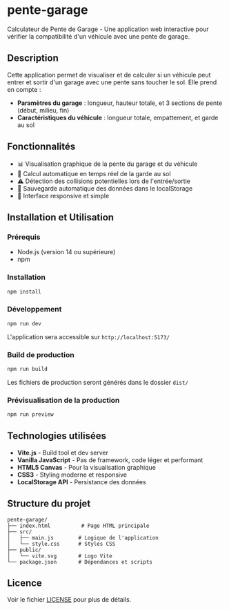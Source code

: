 # pente-garage

Calculateur de Pente de Garage - Une application web interactive pour vérifier la compatibilité d'un véhicule avec une pente de garage.

## Description

Cette application permet de visualiser et de calculer si un véhicule peut entrer et sortir d'un garage avec une pente sans toucher le sol. Elle prend en compte :

- **Paramètres du garage** : longueur, hauteur totale, et 3 sections de pente (début, milieu, fin)
- **Caractéristiques du véhicule** : longueur totale, empattement, et garde au sol

## Fonctionnalités

- 📊 Visualisation graphique de la pente du garage et du véhicule
- 🔄 Calcul automatique en temps réel de la garde au sol
- ⚠️ Détection des collisions potentielles lors de l'entrée/sortie
- 💾 Sauvegarde automatique des données dans le localStorage
- 📱 Interface responsive et simple

## Installation et Utilisation

### Prérequis

- Node.js (version 14 ou supérieure)
- npm

### Installation

```bash
npm install
```

### Développement

```bash
npm run dev
```

L'application sera accessible sur `http://localhost:5173/`

### Build de production

```bash
npm run build
```

Les fichiers de production seront générés dans le dossier `dist/`

### Prévisualisation de la production

```bash
npm run preview
```

## Technologies utilisées

- **Vite.js** - Build tool et dev server
- **Vanilla JavaScript** - Pas de framework, code léger et performant
- **HTML5 Canvas** - Pour la visualisation graphique
- **CSS3** - Styling moderne et responsive
- **LocalStorage API** - Persistance des données

## Structure du projet

```
pente-garage/
├── index.html          # Page HTML principale
├── src/
│   ├── main.js        # Logique de l'application
│   └── style.css      # Styles CSS
├── public/
│   └── vite.svg       # Logo Vite
└── package.json       # Dépendances et scripts
```

## Licence

Voir le fichier [LICENSE](LICENSE) pour plus de détails.